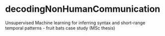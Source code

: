 # decodingNonHumanCommunication
Unsupervised Machine learning for inferring syntax and short-range temporal patterns - fruit bats case study (MSc thesis)
